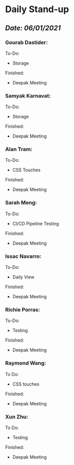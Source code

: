 # Daily Stand-up
## _Date: 06/01/2021_

### Gourab Dastider:
To-Do:
- Storage



Finished:
- Deepak Meeting





### Samyak Karnavat:
To-Do:
- Storage


Finished:
- Deepak Meeting



### Alan Tram:
To-Do: 
- CSS Touches





Finished:
- Deepak Meeting



### Sarah Meng:
To-Do:
- CI/CD Pipeline Testing


Finished:
- Deepak Meeting





### Issac Navarro:
To-Do:
- Daily View

Finished:
- Deepak Meeting




### Richie Porras:
To-Do:
- Testing

Finished:
- Deepak Meeting



### Raymond Wang:
To Do:
- CSS touches

Finished:
- Deepak Meeting



### Xun Zhu:
To Do:

- Testing


Finished:
- Deepak Meeting